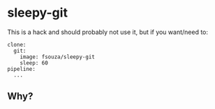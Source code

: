 # sleepy-git

This is a hack and should probably not use it, but if you want/need to:

```
clone:
  git:
    image: fsouza/sleepy-git
    sleep: 60
pipeline:
  ...
```

## Why?
